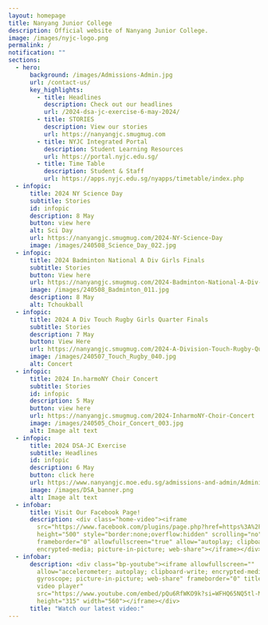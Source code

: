 ```yaml
---
layout: homepage
title: Nanyang Junior College
description: Official website of Nanyang Junior College.
image: /images/nyjc-logo.png
permalink: /
notification: ""
sections:
  - hero:
      background: /images/Admissions-Admin.jpg
      url: /contact-us/
      key_highlights:
        - title: Headlines
          description: Check out our headlines
          url: /2024-dsa-jc-exercise-6-may-2024/
        - title: STORIES
          description: View our stories
          url: https://nanyangjc.smugmug.com
        - title: NYJC Integrated Portal
          description: Student Learning Resources
          url: https://portal.nyjc.edu.sg/
        - title: Time Table
          description: Student & Staff
          url: https://apps.nyjc.edu.sg/nyapps/timetable/index.php
  - infopic:
      title: 2024 NY Science Day
      subtitle: Stories
      id: infopic
      description: 8 May
      button: view here
      alt: Sci Day
      url: https://nanyangjc.smugmug.com/2024-NY-Science-Day
      image: /images/240508_Science_Day_022.jpg
  - infopic:
      title: 2024 Badminton National A Div Girls Finals
      subtitle: Stories
      button: View here
      url: https://nanyangjc.smugmug.com/2024-Badminton-National-A-Div-Girls-Finals
      image: /images/240508_Badminton_011.jpg
      description: 8 May
      alt: Tchoukball
  - infopic:
      title: 2024 A Div Touch Rugby Girls Quarter Finals
      subtitle: Stories
      description: 7 May
      button: View Here
      url: https://nanyangjc.smugmug.com/2024-A-Division-Touch-Rugby-Quarter-Finals
      image: /images/240507_Touch_Rugby_040.jpg
      alt: Concert
  - infopic:
      title: 2024 In.harmoNY Choir Concert
      subtitle: Stories
      id: infopic
      description: 5 May
      button: view here
      url: https://nanyangjc.smugmug.com/2024-InharmoNY-Choir-Concert
      image: /images/240505_Choir_Concert_003.jpg
      alt: Image alt text
  - infopic:
      title: 2024 DSA-JC Exercise
      subtitle: Headlines
      id: infopic
      description: 6 May
      button: click here
      url: https://www.nanyangjc.moe.edu.sg/admissions-and-admin/Administration/dsa/
      image: /images/DSA_banner.png
      alt: Image alt text
  - infobar:
      title: Visit Our Facebook Page!
      description: <div class="home-video"><iframe
        src="https://www.facebook.com/plugins/page.php?href=https%3A%2F%2Fwww.facebook.com%2FNanyangjc%2F&tabs=timeline&width=340&height=500&small_header=false&adapt_container_width=true&hide_cover=false&show_facepile=true&appId"
        height="500" style="border:none;overflow:hidden" scrolling="no"
        frameborder="0" allowfullscreen="true" allow="autoplay; clipboard-write;
        encrypted-media; picture-in-picture; web-share"></iframe></div>
  - infobar:
      description: <div class="bp-youtube"><iframe allowfullscreen=""
        allow="accelerometer; autoplay; clipboard-write; encrypted-media;
        gyroscope; picture-in-picture; web-share" frameborder="0" title="YouTube
        video player"
        src="https://www.youtube.com/embed/pQu6RfWKO9k?si=WFHQ65NQ5tl-M84f"
        height="315" width="560"></iframe></div>
      title: "Watch our latest video:"
---
```

